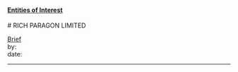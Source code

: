 #### [Entities of Interest](/list.html)
<link rel="stylesheet" type="text/css" href="../../assets/style.css">
# RICH PARAGON LIMITED

[comment]: <> (Add/Remove information below as you want)
[comment]: <> (Markdown cheatsheet: https://github.com/adam-p/markdown-here/wiki/Markdown-Cheatsheet)
[Brief](Brief.md)  
by:  
date:  

---
[comment]: <> (Add your content here)
